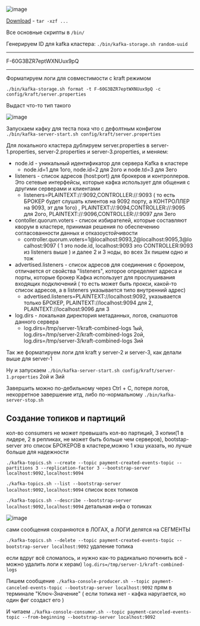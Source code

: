 ![image](https://github.com/user-attachments/assets/36fa924a-f81b-49a2-bf51-627e10df4c0b)

[Download](https://kafka.apache.org/downloads) - ```tar -xzf ...```

Все основные скрипты в ```/bin/```

Генерируем ID для kafka кластера: ```./bin/kafka-storage.sh random-uuid```

---

F-60G3BZR7eptWXNUux9pQ

---

Форматируем логи для совместимости с kraft режимом

```./bin/kafka-storage.sh format -t F-60G3BZR7eptWXNUux9pQ -c config/kraft/server.properties```

Выдаст что-то тип такого

![image](https://github.com/user-attachments/assets/a534ffd2-5d1b-44b7-afc2-53d242bfd729)

Запускаем кафку для теста пока что с дефолтным конфигом ```./bin/kafka-server-start.sh config/kraft/server.properties```

Для локального кластера дублируем server.properties в server-1.properties, server-2.properties и server-3.properties, и меняем:
 - node.id - уникальный идентификатор для сервера Kafka в кластере 
   - node.id=1 для 1ого, node.id=2 для 2ого и node.td=3 для 3его
 - listeners - список адресов (host:port) для брокеров и контроллеров. Это сетевые интерфейсы, которые кафка использует для общения с другими серверами и клиентами
   - listeners=PLAINTEXT://:9092,CONTROLLER://:9093 ( то есть БРОКЕР будет слушать клиентов на 9092 порту, а КОНТРОЛЛЕР на 9093, эт для 1ого) , PLAINTEXT://:9094,CONTROLLER://:9095 для 2ого, PLAINTEXT://:9096,CONTROLLER://:9097 для 3его
 - contoller.quorum.voters - список избирателей, которые составляют кворум в кластере, принимая решения по обеспечению согласованности данных и отказоустойчивости
   - controller.quorum.voters=1@localhost:9093,2@localhost:9095,3@localhost:9097 ( 1 это node.id, localhost:9093 это CONTROLLER:9093 из listeners выше ) и далее 2 и 3 ноды, во всех 3х пишем одно и тож
 - advertised.listeners - список адресов для соединения с брокером, отличается от свойства "listeners", которое определяет адреса и порты, которые брокер Кафка использует для прослушивания входящих подключений ( то есть может быть прокси, какой-то список адресов, а в listeners указывается типо внутренний адрес)
   - advertised.listeners=PLAINTEXT://localhost:9092, указывается только БРОКЕР, PLAINTEXT://localhost:9094 для 2, PLAINTEXT://localhost:9096 для 3
 - log.dirs - локальная директория метаданных, логов, снапшотов данного сервера
   - log.dirs=/tmp/server-1/kraft-combined-logs 1ый, log.dirs=/tmp/server-2/kraft-combined-logs 2ой, log.dirs=/tmp/server-3/kraft-combined-logs 3ий
  
Так же форматируем логи для kraft у server-2 и server-3, как делали выше для server-1

Ну и запускаем ```./bin/kafka-server-start.sh config/kraft/server-1.properties``` 2ой и 3ий

Завершить можно по-дебильному через Ctrl + C, потеря логов, некорретное завершение итд, либо по-нормальному ```./bin/kafka-server-stop.sh```

## Создание топиков и партиций
кол-во consumers не может превышать кол-во партиций, 3 копии(1 в лидере, 2 в репликах, не может быть больше чем серверов), bootstap-server это список БРОКЕРОВ в кластере,можно 1 кэш указать, но лучше больше для надежности
```
./kafka-topics.sh --create --topic payment-created-events-topic --partitions 3 --replication-factor 3 --bootstrap-server localhost:9092,localhost:9094
```

```./kafka-topics.sh --list --bootstrap-server localhost:9092,localhost:9094``` список всех топиков

```./kafka-topics.sh --describe --bootstrap-server localhost:9092,localhost:9094``` детальная инфа о топиках

![image](https://github.com/user-attachments/assets/ffcebd71-e2ee-4000-87e7-4a2f204f1f53)

сами сообщения сохраняются в ЛОГАХ, а ЛОГИ делятся на СЕГМЕНТЫ

```./kafka-topics.sh --delete --topic payment-created-events-topic --bootstrap-server localhost:9092``` удаление топика

если вдруг всё сломалось, и нужно как-то радикально починить всё - можно удалить логи к херам) ```log.dirs=/tmp/server-1/kraft-combined-logs```

Пишем сообщение ```./kafka-console-producer.sh --topic payment-canceled-events-topic --bootstrap-server localhost:9092``` прям в терминале "Ключ-Значение" ( если топика нет - кафка наругается, но один фиг создаст его )

И читаем ```./kafka-console-consumer.sh --topic payment-canceled-events-topic --from-beginning --bootstrap-server localhost:9092```
